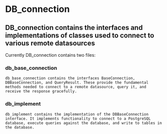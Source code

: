 # DB_connection
## DB_connection contains the interfaces and implementations of classes used to connect to various remote datasources

Currently DB_connection contains two files:

### db_base_connection
    db_base_connection contains the interfaces BaseConnection, DBBaseConnection, and QueryResult. These provide the fundamental methods needed to connect to a remote datasource, query it, and receive the response gracefully.

### db_implement
    db_implement contains the implementation of the DBBaseConnection interface. It implements functionality to connect to a PostgreSQL database, execute queries against the database, and write to tables in the database.
